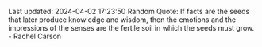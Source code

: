 Last updated: 2024-04-02 17:23:50
Random Quote: If facts are the seeds that later produce knowledge and wisdom, then the emotions and the impressions of the senses are the fertile soil in which the seeds must grow. - Rachel Carson